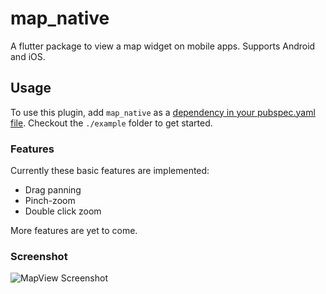 # map_native

A flutter package to view a map widget on mobile apps. Supports Android and iOS.


## Usage

To use this plugin, add `map_native` as a [dependency in your pubspec.yaml file](https://flutter.io/platform-plugins/). Checkout the `./example` folder to get started.


### Features

Currently these basic features are implemented:

- Drag panning
- Pinch-zoom
- Double click zoom

More features are yet to come.


### Screenshot

![MapView Screenshot](https://github.com/xclud/flutter_native_map/raw/master/screenshots/map01.png)
